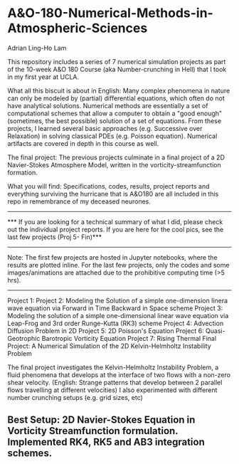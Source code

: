 # A&O-180-Numerical-Methods-in-Atmospheric-Sciences

Adrian Ling-Ho Lam 

This repository includes a series of 7 numerical simulation projects as part of the 10-week A&O 180 Course (aka Number-crunching in Hell) that I took in my first year at UCLA. 

What all this biscuit is about in English: 
Many complex phenomena in nature can only be modeled by (partial) differential equations, which often do not have analytical solutions. Numerical methods are essentially a set of computational schemes that allow a computer to obtain a "good enough" (sometimes, the best possible) solution of a set of equations. From these projects, I learned several basic approaches (e.g. Successive over Relaxation) in solving classical PDEs (e.g. Poisson equation). Numerical artifacts are covered in depth in this course as well. 

The final project: 
The previous projects culminate in a final project of a 2D Navier-Stokes Atmosphere Model, written in the vorticity-streamfunction formation. 

What you will find: 
Specifications, codes, results, project reports and everything surviving the hurricane that is A&O180 are all included in this repo in remembrance of my deceased neurones.  

****************************************************************************************************************************
*** If you are looking for a technical summary of what I did, please check out the individual project reports. If you are here for the cool pics, see the last few projects (Proj 5- Fin)***
****************************************************************************************************************************

Note: The first few projects are hosted in Jupyter notebooks, where the results are plotted inline. For the last few projects, only the codes and some images/animations are attached due to the prohibitive computing time (>5 hrs). 

------------------------------------------------------------------
Project 1:
Project 2: Modeling the Solution of a simple one-dimension linera wave equation via Forward in Time Backward in Space scheme
Project 3: Modeling the solution of a simple one-dimensional linear wave equation via Leap-Frog and 3rd order Runge-Kutta (RK3) scheme
Project 4: Advection Diffusion Problem in 2D
Project 5: 2D Poisson's Equation
Project 6: Quasi-Geotrophic Barotropic Vorticity Equation
Project 7: Rising Thermal 
Final Project: A Numerical Simulation of the 2D Kelvin-Helmholtz Instability Problem 

The final project investigates the Kelvin-Helmholtz Instability Problem, a fluid phenomena that develops at the interface of two flows with a non-zero shear velocity. (English: Strange patterns that develop between 2 parallel flows travelling at different velocities) I also experimented with different number crunching setups (e.g. grid sizes, etc) 

Best Setup: 2D Navier-Stokes Equation in Vorticity Streamfunction formulation. Implemented RK4, RK5 and AB3 integration schemes. 
------------------------------------------------------------------
